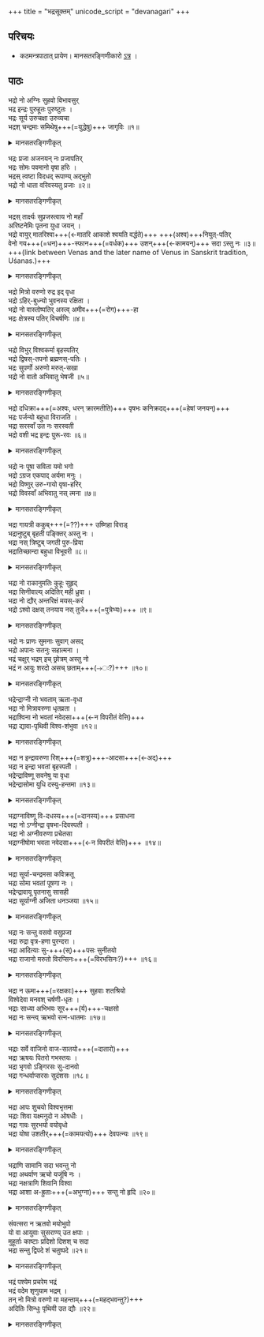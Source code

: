 +++
title = "भद्रसूक्तम्"
unicode_script = "devanagari"
+++

## परिचयः
- कठमन्त्रपाठात् प्रायेण। मानसतरङ्गिणीकारो [ऽत्र](https://manasataramgini.wordpress.com/2019/02/10/notes-on-the-bhadra-sukta-a-hymn-for-felicity-to-the-vedic-pantheon/) ।

## पाठः
भद्रो नो अग्निः सुहवो विभावसुर्  
भद्र इन्द्रः पुरुहूतः पुरुष्टुतः ।   
भद्रः सूर्य उरुचक्षा उरुव्यचा  
भद्रश् चन्द्रमाः समिथेषु+++(=युद्धेषु)+++ जागृविः ॥१॥   

<details><summary>मानसतरङ्गिणीकृत्</summary>

For us the auspicious Agni, well-invoked and abounding in light, the auspicious Indra much-invoked and much-hymned; the auspicious Sun, wide-seeing and wide-ranging, the auspicious Moon keeping an eye \[on us\] in the battle.
</details>


भद्रः प्रजा अजनयन् नः प्रजापतिर्  
भद्रः सोमः पवमानो वृषा हरिः ।   
भद्रस् त्वष्टा विदधद् रूपाण्य् अद्भुतो  
भद्रो नो धाता वरिवस्यतु प्रजाः ॥२॥   

<details><summary>मानसतरङ्गिणीकृत्</summary>

For us the auspicious Prajāpati \[who\] progeny-generated, the auspicious Soma, the purified one \[Footnote 3\] and the manly yellow one; the auspicious Tvasṭṛ giving wondrous forms \[to things\]. May the auspicious Dhātṛ show favor to \[our\] progeny.

3. Emended pāvamāna to pavamāna
</details>


भद्रस् तार्क्ष्यः सुप्रजस्त्वाय नो महाँ  
अरिष्टनेमिः पृतना युधा जयन् ।  
भद्रो वायुर् मातरिश्वा+++(←मातरि आकाशे श्वयति वर्द्धते)+++ +++(अश्व)+++नियुत्-पतिर्  
वेनो गय+++(=धन)+++-स्फान+++(=वर्धक)+++ उशन्+++(←कामयन्)+++ सदा ऽस्तु नः ॥३॥  
+++(link between Venas and the later name of Venus in Sanskrit tradition, Uśanas.)+++

<details><summary>मानसतरङ्गिणीकृत्</summary>

For us the auspicious Tārkṣya Ariṣṭanemi for the sake of good progeny and for conquering the hostile army by means of battle; the auspicious Vāyu, expanding within the world-womb \[footnote 4\], the lord of the team of horses. May Venus, the wealth-increaser, be always desirous of us.

4. Mātariśvan: literally growing within the mother: the mother implies the world-womb or the world-hemisphere.
</details>


भद्रो मित्रो वरुणो रुद्र इद् वृधा  
भद्रो ऽहिर्-बुध्न्यो भुवनस्य रक्षिता ।  
भद्रो नो वास्तोष्पतिर् अस्त्व् अमीव+++(=रोग)+++-हा  
भद्रः क्षेत्रस्य पतिर् विचर्षणिः ॥४॥  

<details><summary>मानसतरङ्गिणीकृत्</summary>

For us the auspicious Mitra and Varuṇa, and Rudra verily with augmentation, and Ahirbudhnya the protector of the universe; the auspicious guardian of the homestead: may he be the destroyer of illness and the auspicious guardian of the field, ever-full of activity.
</details>


भद्रो विभुर् विश्वकर्मा बृहस्पतिर्  
भद्रो द्विषस्-तपनो ब्रह्मणस्-पतिः ।  
भद्रः सुपर्णो अरुणो मरुत्-सखा  
भद्रो नो वातो अभिवातु भेषजी ॥५॥  

<details><summary>मानसतरङ्गिणीकृत्</summary>

For us the mighty, all-maker Bṛhaspati, the auspicious foe-scorcher and lord of the ritual; the auspicious falcon, reddish-brown and the friend of the Marut-s \[footnote 5\]. May the auspicious Vāta \[footnote 6\] blow medicines towards us.

5\. Later tradition clarifies him to be the charioteer of the Sun  

6\. The wind deity

</details>


भद्रो दधिक्रा+++(=अश्वः, धरन् क्रारमतीति)+++ वृषभः कनिक्रदद्+++(=हेषां जनयन्)+++  
भद्रः पर्जन्यो बहुधा विराजति ।  
भद्रा सरस्वाँ उत नः सरस्वती  
भद्रो वशी भद्र इन्द्रः पुरू-रवः ॥६॥  

<details><summary>मानसतरङ्गिणीकृत्</summary>

For us the auspicious \[horse\] Dadhikra, the neighing stallion, the auspicious Parjanya \[who\] manifoldly shines forth; the auspicious Sarasvat and also Sarasvatī, the auspicious cow and the auspicious Indra, the loud-roarer.
</details>


भद्रो नः पूषा सविता यमो भगो  
भद्रो ऽग्रज एकपाद् अर्यमा मनुः ।  
भद्रो विष्णुर् उरु-गायो वृषा-हरिर्  
भद्रो विवस्वाँ अभिवातु नस् त्मना ॥७॥  

<details><summary>मानसतरङ्गिणीकृत्</summary>

For us the auspicious Pūṣaṇ, Savitṛ, Yama and Bhaga, and the auspicious first-born Ekapāt, Aryaman and Manu; the auspicious Viṣṇu, the wide-strider and the manly lion. May indeed the auspicious Vivasvat blow towards us.
</details>


भद्रा गायत्री ककुब्+++(=??)+++ उष्णिहा विराड्  
भद्रानुष्टुब् बृहती पङ्क्तिर् अस्तु नः ।  
भद्रा नस् त्रिष्टुब् जगती पुरु-प्रिया  
भद्रातिच्छान्दा बहुधा विभूवरी ॥८॥  

<details><summary>मानसतरङ्गिणीकृत्</summary>

For us the auspicious Gāyatrī, Kakubh, Uṣṇihā \[Footnote 7\] and Virāṭ. May Anuṣṭubh, Bṛhatī, Paṅkti each be auspicious to us. For us the auspicious Triṣṭubh, the much-loved Jagati \[footnote 8\] and the auspicious long meters manifold and of many treasures.

7\. Another form of Uṣṇih meter

8\. The composer seems to indicate his love for the Jagati, the meter in which he has composed most of the sūkta
</details>


भद्रा नो राकानुमतिः कुहूः सुहृद्  
भद्रा सिनीवाल्य् अदितिर् मही ध्रुवा ।  
भद्रा नो द्यौर् अन्तरिक्षं मयस्-करं  
भद्रो ऽश्वो दक्षस् तनयाय नस् तुजे+++(=पुत्रेभ्यः)+++ ॥९॥  

<details><summary>मानसतरङ्गिणीकृत्</summary>

For us the the auspicious Rākā, Anumati and friendly Kuhū, auspicious Sinivālī, Aditi, and the firm Earth goddess. For us the auspicious Heaven goddess, the atmosphere giving pleasure, the auspicious horse, and Dakṣa for extending for us \[our\] lineage.
</details>


भद्रो नः प्राणः सुमनाः सुवाग् असद्  
भद्रो अपानः सतनुः सहात्मना ।  
भद्रं चक्षुर् भद्रम् इच् छ्रोत्रम् अस्तु नो  
भद्रं न आयुः शरदो असच् छताम्+++(→ः?)+++ ॥१०॥  

<details><summary>मानसतरङ्गिणीकृत्</summary>

For us the auspicious life-process with a good mind and good speech unmanifest, the auspicious excretory process with the body and the consciousness; indeed may the vision be auspicious and hearing be auspicious for us. For us the auspicious life with autumns, a 100 yet to manifest.
</details>


भद्रेन्द्राग्नी नो भवताम् ऋता-वृधा  
भद्रा नो मित्रावरुणा धृतव्रता ।  
भद्राश्विना नो भवतां नवेदसा+++(←न विपरीतं वेत्ति)+++  
भद्रा द्यावा-पृथिवी विश्व-शंभुवा ॥१२॥  

<details><summary>मानसतरङ्गिणीकृत्</summary>

For us the auspicious Indra and Agni fostering the Law; for us the auspicious Mitra and Varuṇa maintaining the Laws. May the two auspicious Aśvin-s be cognizant \[of us\]. For us the auspicious Heaven and Earth benevolent to all.
</details>


भद्रा न इन्द्रावरुणा रिश्+++(=शत्रु)+++-आदसा+++(←अद्)+++  
भद्रा न इन्द्रा भवतां बृहस्पती ।  
भद्रेन्द्राविष्णू सवनेषु या वृधा  
भद्रेन्द्रासोमा युधि दस्यु-हन्तमा ॥१३॥  

<details><summary>मानसतरङ्गिणीकृत्</summary>

For us the auspicious Indra and Varuṇa, devourers of foes. May Indra and Bṛhaspati be auspicious to us. \[For us\] auspicious Indra and Viṣṇu who augment \[us\] during the soma libations. May the auspicious Indra and Soma slay the dasyu in battle.
</details>


भद्राग्नाविष्णू वि-दधस्य+++(=दानस्य)+++ प्रसाधना  
भद्रा नो ऽग्नीन्द्रा वृषभा-दिवस्पती ।  
भद्रा नो अग्नीवरुणा प्रचेतसा  
भद्राग्नीषोमा भवता नवेदसा+++(←न विपरीतं वेत्ति)+++ ॥१४॥  

<details><summary>मानसतरङ्गिणीकृत्</summary>

For us the auspicious Agni and Viṣṇu, the ornaments of the gift-distribution. For us the auspicious Agni and Indra, the bulls, the lords of heaven. For us the auspicious Agni and Varuṇa, the ever-mindful ones. May the auspicious Agni and Soma be cognizant of us.
</details>


भद्रा सूर्या-चन्द्रमसा कविक्रतू  
भद्रा सोमा भवतां पूषणा नः ।  
भद्रेन्द्रावायू पृतनासु सासही  
भद्रा सूर्याग्नी अजिता धनञ्जया ॥१५॥  

<details><summary>मानसतरङ्गिणीकृत्</summary>

For us the auspicious Sun and Moon, the two full of insight. May Soma and Pūṣaṇ be auspicious. \[For us\] the auspicious Indra and Vayu conquering in battle and the auspicious Sūrya and Agni unconquered and winning wealth.
</details>


भद्रा नः सन्तु वसवो वसुप्रजा  
भद्रा रुद्रा वृत्र-हणा पुरन्दरा ।  
भद्रा आदित्याः सु-+++(स्)+++पसः सुनीतयो  
भद्रा राजानो मरुतो विरप्सिनः+++(=विरभसिनः?)+++ ॥१६॥  

<details><summary>मानसतरङ्गिणीकृत्</summary>

May the auspicious Vasu-s be wealth and progeny \[giving\]. For us the auspicious Rudra-s who slay Vṛtra and smash the \[hostile\] forts and the auspicious Āditya-s, well-seeing and well-guiding, and the auspicious kings, the Marut-s, the exuberant ones \[footnote 9\].

9\. Emended virapsin to virapśin keeping with the form found in the RV
</details>


भद्रा न ऊमा+++(=रक्षकाः)+++ सुहवाः शतश्रियो  
विश्वेदेवा मनवश् चर्षणी-धृतः ।  
भद्राः साध्या अभिभवः सूर+++(र्य)+++-चक्षसो  
भद्रा नः सन्त्व् ऋभवो रत्न-धातमाः ॥१७॥  

<details><summary>मानसतरङ्गिणीकृत्</summary>

For us the auspicious helper-\[gods\], well-invoked and with a 100 riches, all the gods and the Manu-s, supporters of the folks. For us the auspicious Sādhya-s, the overpowerers, radiant as the Sun. May the auspicious Ṛbhu-s be gem-givers for us.
</details>


भद्राः सर्वे वाजिनो वाज-सातयो+++(=दातारो)+++  
भद्रा ऋषयः पितरो गभस्तयः ।  
भद्रा भृगवो ऽङ्गिरसः सु-दानवो  
भद्रा गन्धर्वाप्सरसः सुदंशसः ॥१८॥  

<details><summary>मानसतरङ्गिणीकृत्</summary>

Auspicious the racers, winners of booty; auspicious the sages, \[our\] ancestors, the sun-beams. Auspicious the Bhṛgu-s and Aṅgiras-es, the liberal givers; auspicious the Gandharva-s and Apsaras-es, the powerful ones\[footnote 10\].

10\. Emended sudamśas to sudamsas
</details>


भद्रा आपः शुचयो विश्वभृत्तमा  
भद्राः शिवा यक्ष्मनुदो न ओषधीः ।  
भद्रा गावः सुरभयो वयोवृधो  
भद्रा योषा उशतीर्+++(=कामयत्यो)+++ देवपत्न्यः ॥१९॥  

<details><summary>मानसतरङ्गिणीकृत्</summary>

For us the auspicious waters, pure and the foremost supporters of all, the auspicious, benign, disease-repulsing herbs; the auspicious cows, charming and invigorating, the auspicious nymphs and loving wives of the gods.
</details>


भद्राणि सामानि सदा भवन्तु नो  
भद्रा अथर्वाण ऋचो यजूंषि नः ।  
भद्रा नक्षत्राणि शिवानि विश्वा  
भद्रा आशा अ-ह्रुताः+++(=अभुग्ना)+++ सन्तु नो हृदि ॥२०॥  

<details><summary>मानसतरङ्गिणीकृत्</summary>

May the Saman-s forever be auspicious to us. For us the Atharvaṇ spells, the ṛk-s and the yajuṣ-es. May the auspicious asterisms \[be\] all benign and \[may the\] directions, the coordinate lines be auspicious at their conjunction.
</details>


संवत्सरा न ऋतवो मयोभुवो  
यो वा आयुवाः सुसराण्य् उत क्षपाः ।  
मुहूर्ताः काष्टाः प्रदिशो दिशश् च सदा  
भद्रा सन्तु द्विपदे शं चतुष्पदे ॥२१॥  

<details><summary>मानसतरङ्गिणीकृत्</summary>

The years \[of the 5 year cycle\] and the seasons be gladdening to us, be they productive, easy-going or drought-ridden. May the muhūrta (=48 minutes)-s and kaṣṭa (=3.2 seconds)-s, the directions and the inter-directions be ever-auspicious and \[may there be\] welfare for the bipeds and quadrupeds.
</details>


भद्रं पश्येम प्रचरेम भद्रं  
भद्रं वदेम शृणुयाम भद्रम् ।  
तन् नो मित्रो वरुणो मा महन्ताम्+++(=महद्भवन्तु?)+++  
अदितिः सिन्धुः पृथिवी उत द्यौः ॥२२॥  

<details><summary>मानसतरङ्गिणीकृत्</summary>

May we see auspiciousness. May we perform auspiciousness. May we speak auspiciousness. May we hear auspiciousness. Mitra and Varuṇa, Aditi, the river, the Earth and also Heaven should grant this to us.
</details>
